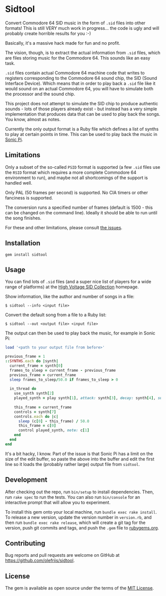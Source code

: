 # Sidtool

Convert Commodore 64 SID music in the form of `.sid` files into other formats! This is still VERY
much work in progress... the code is ugly and will probably create horrible results for you :-)

Basically, it's a massive hack made for fun and no profit.

The vision, though, is to extract the actual information from `.sid` files, which are files storing
music for the Commodore 64. This sounds like an easy task.

`.sid` files contain actual Commodore 64 machine code that writes to registers corresponding to the
Commodore 64 sound chip, the SID (Sound Interface Device). Which means that in order to play back a
`.sid` file like it would sound on an actual Commodore 64, you will have to simulate both the
processor and the sound chip.

This project does not attempt to simulate the SID chip to produce authentic sounds - lots of those
players already exist - but instead has a very simple implementation that produces data that can be
used to play back the songs. You know, almost as notes.

Currently the only output format is a Ruby file which defines a list of synths to play at certain
points in time. This can be used to play back the music in [Sonic Pi](https://sonic-pi.net).

## Limitations

Only a subset of the so-called `PSID` format is supported (a few `.sid` files use the `RSID` format
which requires a more complete Commodore 64 environment to run), and maybe not all shortcomings of
the support is handled well.

Only PAL (50 frames per second) is supported. No CIA timers or other fanciness is supported.

The conversion runs a specified number of frames (default is 1500 - this can be changed on the
command line). Ideally it should be able to run until the song finishes.

For these and other limitations, please consult [the issues](https://github.com/olefriis/sidtool/issues).

## Installation

    gem install sidtool

## Usage

You can find lots of `.sid` files (and a super nice list of players for a wide range of platforms)
at the [High Voltage SID Collection](https://www.hvsc.c64.org) homepage.

Show information, like the author and number of songs in a file:

    $ sidtool --info <input file>

Convert the default song from a file to a Ruby list:

    $ sidtool --out <output file> <input file>

The output can then be used to play back the music, for example in Sonic Pi:

```ruby
load '<path to your output file from before>'

previous_frame = 1
::SYNTHS.each do |synth|
  current_frame = synth[0]
  frames_to_sleep = current_frame - previous_frame
  previous_frame = current_frame
  sleep frames_to_sleep/50.0 if frames_to_sleep > 0
  
  in_thread do
    use_synth synth[2]
    played_synth = play synth[1], attack: synth[3], decay: synth[4], sustain: synth[5], release: synth[6]
    
    this_frame = current_frame
    controls = synth[7]
    controls.each do |c|
      sleep (c[0] - this_frame) / 50.0
      this_frame = c[0]
      control played_synth, note: c[1]
    end
  end
end
```

It's a bit hacky, I know. Part of the issue is that Sonic Pi has a limit on the size of the edit buffer,
so paste the above into the buffer and edit the first line so it loads the (probably rather large)
output file from `sidtool`.

## Development

After checking out the repo, run `bin/setup` to install dependencies. Then, run `rake spec` to
run the tests. You can also run `bin/console` for an interactive prompt that will allow you to
experiment.

To install this gem onto your local machine, run `bundle exec rake install`. To release a new
version, update the version number in `version.rb`, and then run `bundle exec rake release`,
which will create a git tag for the version, push git commits and tags, and push the `.gem` file
to [rubygems.org](https://rubygems.org).

## Contributing

Bug reports and pull requests are welcome on GitHub at https://github.com/olefriis/sidtool.

## License

The gem is available as open source under the terms of the [MIT License](https://opensource.org/licenses/MIT).
